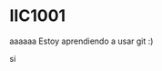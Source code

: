 # IIC1001
aaaaaa
Estoy aprendiendo a usar git :)








































































































































































































































































































si
